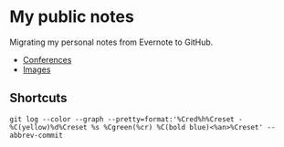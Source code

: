 My public notes
===============


Migrating my personal notes from Evernote to GitHub.

* [Conferences](conferences/README.md)
* [Images](imgs/README.md)



Shortcuts 
-----

```
git log --color --graph --pretty=format:'%Cred%h%Creset -%C(yellow)%d%Creset %s %Cgreen(%cr) %C(bold blue)<%an>%Creset' --abbrev-commit
```

